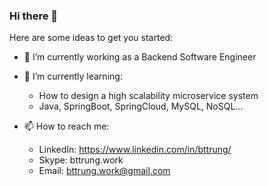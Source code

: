 ### Hi there 👋



Here are some ideas to get you started:

- 🔭 I’m currently working as a Backend Software Engineer

- 🌱 I’m currently learning:
  - How to design a high scalability microservice system
  - Java, SpringBoot, SpringCloud, MySQL, NoSQL...

- 📫 How to reach me:
  - LinkedIn: https://www.linkedin.com/in/bttrung/
  - Skype: bttrung.work
  - Email: bttrung.work@gmail.com
  
